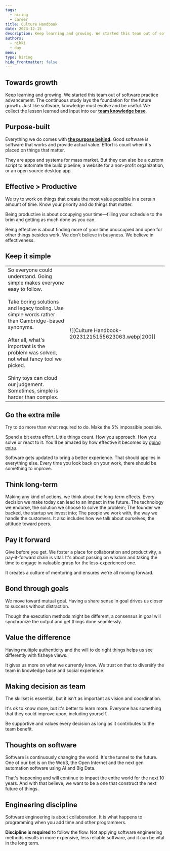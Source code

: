 ```yaml
---
tags:
  - hiring
  - career
title: Culture Handbook
date: 2023-12-15
description: Keep learning and growing. We started this team out of software practice advancement.
authors:
  - nikki
  - duy
menu: 
type: hiring
hide_frontmatter: false
---
```


## Towards growth
Keep learning and growing. We started this team out of software practice advancement. The continuous study lays the foundation for the future growth. Just like software, knowledge must evolve and be useful. We collect the lesson learned and input into our [**team knowledge base**](https://github.com/dwarvesf/brain).

## Purpose-built
Everything we do comes with **[the purpose behind](https://github.com/dwarvesf/handbook/blob/master/purpose.md).** Good software is software that works and provide actual value. Effort is count when it's placed on things that matter.

They are apps and systems for mass market. But they can also be a custom script to automate the build pipeline; a website for a non-profit organization, or an open source desktop app.

## Effective > Productive
We try to work on things that create the most value possible in a certain amount of time. Know your priority and do things that matter.

Being productive is about occupying your time—filling your schedule to the brim and getting as much done as you can.

Being effective is about finding more of your time unoccupied and open for other things besides work. We don't believe in busyness. We believe in effectiveness.

## Keep it simple
|                                                                                                                                                                                                                                                                                                                                                                     |                                                   |
| ------------------------------------------------------------------------------------------------------------------------------------------------------------------------------------------------------------------------------------------------------------------------------------------------------------------------------------------------------------------- | ------------------------------------------------- |
| So everyone could understand. Going simple makes everyone easy to follow.<br><br>Take boring solutions and legacy tooling. Use simple words rather than Cambridge-based synonyms.<br><br>After all, what's important is the problem was solved, not what fancy tool we picked.<br><br>Shiny toys can cloud our judgement. Sometimes, simple is harder than complex. | ![[Culture Handbook-20231215155623063.webp\|200]] |

## Go the extra mile
Try to do more than what required to do. Make the 5% impossible possible.

Spend a bit extra effort. Little things count. How you approach. How you solve or react to it. You'll be amazed by how effective it becomes by [going extra](https://memo.d.foundation/Go-the-extra-mile-4f4051d924444c62bb309cc4864b40df).

Software gets updated to bring a better experience. That should applies in everything else. Every time you look back on your work, there should be something to improve.

## **Think long-term**
Making any kind of actions, we think about the long-term effects. Every decision we make today can lead to an impact in the future. The technology we endorse, the solution we choose to solve the problem; The founder we backed, the startup we invest into; The people we work with, the way we handle the customers. It also includes how we talk about ourselves, the attitude toward peers.

## Pay it forward
Give before you get. We foster a place for collaboration and productivity, a pay-it-forward chain is vital. It's about passing on wisdom and taking the time to engage in valuable grasp for the less-experienced one.

It creates a culture of mentoring and ensures we're all moving forward.

## Bond through goals
We move toward mutual goal. Having a share sense in goal drives us closer to success without distraction.

Though the execution methods might be different, a consensus in goal will synchronize the output and get things done seamlessly.

## Value the difference
Having multiple authenticity and the will to do right things helps us see differently with fisheye views.

It gives us more on what we currently know. We trust on that to diversify the team in knowledge base and social experience.

## Making decision as team
The skillset is essential, but it isn't as important as vision and coordination.

It's ok to know more, but it's better to learn more. Everyone has something that they could improve upon, including yourself.

Be supportive and values every decision as long as it contributes to the team benefit.

## Thoughts on software
Software is continuously changing the world. It's the tunnel to the future. One of our bet is on the Web3, the Open Internet and the next gen automation software using AI and Big Data.

That's happening and will continue to impact the entire world for the next 10 years. And with that believe, we want to be a one that construct the next future of things.

## Engineering discipline
Software engineering is about collaboration. It is what happens to programming when you add time and other programmers.

**Discipline is required** to follow the flow. Not applying software engineering methods results in more expensive, less reliable software, and it can be vital in the long term.
